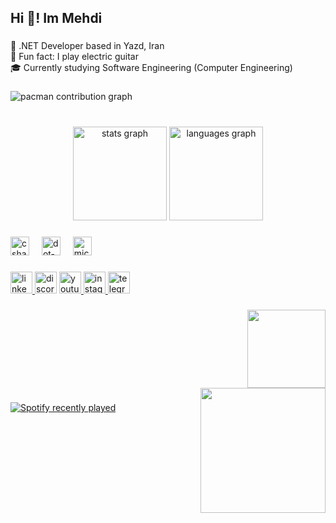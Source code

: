<h2 align="left">Hi 👋! Im Mehdi</h2>

###

<p align="left">🎯 .NET Developer based in Yazd, Iran<br>🎸 Fun fact: I play electric guitar <br>🎓 Currently studying Software Engineering (Computer Engineering)</p>

###

<picture>
  <source media="(prefers-color-scheme: dark)" srcset="https://raw.githubusercontent.com/mehdi-raji/mehdi-raji/output/pacman-contribution-graph-dark.svg">
  <source media="(prefers-color-scheme: light)" srcset="https://raw.githubusercontent.com/mehdi-raji/mehdi-raji/output/pacman-contribution-graph.svg">
  <img alt="pacman contribution graph" src="https://raw.githubusercontent.com/mehdi-raji/mehdi-raji/output/pacman-contribution-graph.svg">
</picture>

###

<br clear="both">

<div align="center">
  <img src="https://github-readme-stats.vercel.app/api?username=mehdi-raji&hide_title=false&hide_rank=true&show_icons=true&include_all_commits=true&count_private=true&disable_animations=false&theme=synthwave&locale=en&hide_border=true" height="150" alt="stats graph"  />
  <img src="https://github-readme-stats.vercel.app/api/top-langs?username=mehdi-raji&locale=en&hide_title=false&layout=compact&card_width=320&langs_count=5&theme=default&hide_border=false" height="150" alt="languages graph"  />
</div>

###

<div align="left">
  <img src="https://cdn.jsdelivr.net/gh/devicons/devicon/icons/csharp/csharp-line.svg" height="30" alt="csharp logo"  />
  <img width="12" />
  <img src="https://cdn.jsdelivr.net/gh/devicons/devicon/icons/dot-net/dot-net-original.svg" height="30" alt="dot-net logo"  />
  <img width="12" />
  <img src="https://cdn.jsdelivr.net/gh/devicons/devicon/icons/microsoftsqlserver/microsoftsqlserver-plain.svg" height="30" alt="microsoftsqlserver logo"  />
</div>

###

<div align="left">
  <a href="https://www.linkedin.com/in/mehdiraji/" target="_blank">
    <img src="https://img.shields.io/static/v1?message=LinkedIn&logo=linkedin&label=&color=0077B5&logoColor=white&labelColor=&style=for-the-badge" height="35" alt="linkedin logo"  />
  </a>
  <img src="https://img.shields.io/static/v1?message=Discord&logo=discord&label=&color=7289DA&logoColor=white&labelColor=&style=for-the-badge" height="35" alt="discord logo"  />
  <a href="https://www.youtube.com/@diroy" target="_blank">
    <img src="https://img.shields.io/static/v1?message=Youtube&logo=youtube&label=&color=FF0000&logoColor=white&labelColor=&style=for-the-badge" height="35" alt="youtube logo"  />
  </a>
  <a href="https://www.instagram.com/imehdiraji/" target="_blank">
    <img src="https://img.shields.io/static/v1?message=Instagram&logo=instagram&label=&color=E4405F&logoColor=white&labelColor=&style=for-the-badge" height="35" alt="instagram logo"  />
  </a>
  <a href="https://t.me/mahdiraji" target="_blank">
    <img src="https://img.shields.io/static/v1?message=Telegram&logo=telegram&label=&color=2CA5E0&logoColor=white&labelColor=&style=for-the-badge" height="35" alt="telegram logo"  />
  </a>
</div>

###

<img align="right" height="125" src="https://uploadkon.ir/uploads/42d222_24coding-anime.gif"  />

###

<br clear="both">

<img align="right" height="200" src="https://uploadkon.ir/uploads/278f10_25nerd-emoji-spotify.gif"  />

###

<div align="left">
  <a href="https://open.spotify.com/user/ttib1lfyfjml8wocvah3by9hz">
    <img src="https://spotify-recently-played-readme.vercel.app/api?user=ttib1lfyfjml8wocvah3by9hz&count=5&unique=true" alt="Spotify recently played"  />
  </a>
</div>

###
